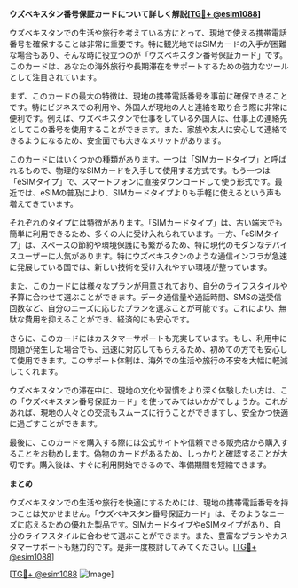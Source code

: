 **ウズベキスタン番号保証カードについて詳しく解説[[TG💪+ @esim1088](https://t.me/s/esim1088)]**

ウズベキスタンでの生活や旅行を考えている方にとって、現地で使える携帯電話番号を確保することは非常に重要です。特に観光地ではSIMカードの入手が困難な場合もあり、そんな時に役立つのが「ウズベキスタン番号保証カード」です。このカードは、あなたの海外旅行や長期滞在をサポートするための強力なツールとして注目されています。

まず、このカードの最大の特徴は、現地の携帯電話番号を事前に確保できることです。特にビジネスでの利用や、外国人が現地の人と連絡を取り合う際に非常に便利です。例えば、ウズベキスタンで仕事をしている外国人は、仕事上の連絡先としてこの番号を使用することができます。また、家族や友人に安心して連絡できるようになるため、安全面でも大きなメリットがあります。

このカードにはいくつかの種類があります。一つは「SIMカードタイプ」と呼ばれるもので、物理的なSIMカードを入手して使用する方式です。もう一つは「eSIMタイプ」で、スマートフォンに直接ダウンロードして使う形式です。最近では、eSIMの普及により、SIMカードタイプよりも手軽に使えるという声も増えてきています。

それぞれのタイプには特徴があります。「SIMカードタイプ」は、古い端末でも簡単に利用できるため、多くの人に受け入れられています。一方、「eSIMタイプ」は、スペースの節約や環境保護にも繋がるため、特に現代のモダンなデバイスユーザーに人気があります。特にウズベキスタンのような通信インフラが急速に発展している国では、新しい技術を受け入れやすい環境が整っています。

また、このカードには様々なプランが用意されており、自分のライフスタイルや予算に合わせて選ぶことができます。データ通信量や通話時間、SMSの送受信回数など、自分のニーズに応じたプランを選ぶことが可能です。これにより、無駄な費用を抑えることができ、経済的にも安心です。

さらに、このカードにはカスタマーサポートも充実しています。もし、利用中に問題が発生した場合でも、迅速に対応してもらえるため、初めての方でも安心して使用できます。このサポート体制は、海外での生活や旅行の不安を大幅に軽減してくれます。

ウズベキスタンでの滞在中に、現地の文化や習慣をより深く体験したい方は、この「ウズベキスタン番号保証カード」を使ってみてはいかがでしょうか。これがあれば、現地の人々との交流もスムーズに行うことができますし、安全かつ快適に過ごすことができます。

最後に、このカードを購入する際には公式サイトや信頼できる販売店から購入することをお勧めします。偽物のカードがあるため、しっかりと確認することが大切です。購入後は、すぐに利用開始できるので、準備期間を短縮できます。

**まとめ**

ウズベキスタンでの生活や旅行を快適にするためには、現地の携帯電話番号を持つことは欠かせません。「ウズベキスタン番号保証カード」は、そのようなニーズに応えるための優れた製品です。SIMカードタイプやeSIMタイプがあり、自分のライフスタイルに合わせて選ぶことができます。また、豊富なプランやカスタマーサポートも魅力的です。是非一度検討してみてください。[[TG💪+ @esim1088](https://t.me/s/esim1088)]

[[TG💪+ @esim1088](https://t.me/s/esim1088) ![Image](https://i.postimg.cc/Y0z9fWf4/image.png)]